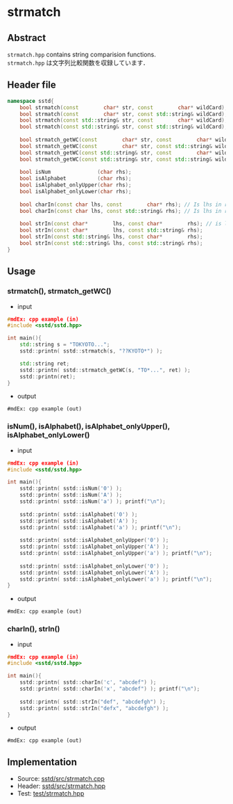 # strmatch
## Abstract
```strmatch.hpp``` contains string comparision functions.  
```strmatch.hpp``` は文字列比較関数を収録しています．

## Header file
```cpp
namespace sstd{
    bool strmatch(const        char* str, const        char* wildCard);
    bool strmatch(const        char* str, const std::string& wildCard);
    bool strmatch(const std::string& str, const        char* wildCard);
    bool strmatch(const std::string& str, const std::string& wildCard);
    
    bool strmatch_getWC(const        char* str, const        char* wildCard, std::string& retWC);
    bool strmatch_getWC(const        char* str, const std::string& wildCard, std::string& retWC);
    bool strmatch_getWC(const std::string& str, const        char* wildCard, std::string& retWC);
    bool strmatch_getWC(const std::string& str, const std::string& wildCard, std::string& retWC);
    
    bool isNum               (char rhs);
    bool isAlphabet          (char rhs);
    bool isAlphabet_onlyUpper(char rhs);
    bool isAlphabet_onlyLower(char rhs);
    
    bool charIn(const char lhs, const        char* rhs); // Is lhs in rhs ?
    bool charIn(const char lhs, const std::string& rhs); // Is lhs in rhs ?
    
    bool strIn(const char*        lhs, const char*        rhs); // is lhs in rhs ? (is rhs include lhs ?)
    bool strIn(const char*        lhs, const std::string& rhs);
    bool strIn(const std::string& lhs, const char*        rhs);
    bool strIn(const std::string& lhs, const std::string& rhs);
}
```

## Usage
### strmatch(), strmatch_getWC()
- input
```cpp
#mdEx: cpp example (in)
#include <sstd/sstd.hpp>

int main(){
    std::string s = "TOKYOTO...";
    sstd::printn( sstd::strmatch(s, "??KYOTO*") );

    std::string ret;
    sstd::printn( sstd::strmatch_getWC(s, "TO*...", ret) );
    sstd::printn(ret);
}
```
- output  
```
#mdEx: cpp example (out)
```

### isNum(), isAlphabet(), isAlphabet_onlyUpper(), isAlphabet_onlyLower()
- input
```cpp
#mdEx: cpp example (in)
#include <sstd/sstd.hpp>

int main(){
    sstd::printn( sstd::isNum('0') );
    sstd::printn( sstd::isNum('A') );
    sstd::printn( sstd::isNum('a') ); printf("\n");
    
    sstd::printn( sstd::isAlphabet('0') );
    sstd::printn( sstd::isAlphabet('A') );
    sstd::printn( sstd::isAlphabet('a') ); printf("\n");
    
    sstd::printn( sstd::isAlphabet_onlyUpper('0') );
    sstd::printn( sstd::isAlphabet_onlyUpper('A') );
    sstd::printn( sstd::isAlphabet_onlyUpper('a') ); printf("\n");
    
    sstd::printn( sstd::isAlphabet_onlyLower('0') );
    sstd::printn( sstd::isAlphabet_onlyLower('A') );
    sstd::printn( sstd::isAlphabet_onlyLower('a') ); printf("\n");
}
```
- output  
```
#mdEx: cpp example (out)
```

### charIn(), strIn()
- input
```cpp
#mdEx: cpp example (in)
#include <sstd/sstd.hpp>

int main(){
    sstd::printn( sstd::charIn('c', "abcdef") );
    sstd::printn( sstd::charIn('x', "abcdef") ); printf("\n");
    
    sstd::printn( sstd::strIn("def", "abcdefgh") );
    sstd::printn( sstd::strIn("defx", "abcdefgh") );
}
```
- output  
```
#mdEx: cpp example (out)
```

## Implementation
- Source: [sstd/src/strmatch.cpp](https://github.com/admiswalker/SubStandardLibrary-SSTD-/blob/master/sstd/src/strmatch.cpp)
- Header: [sstd/src/strmatch.hpp](https://github.com/admiswalker/SubStandardLibrary-SSTD-/blob/master/sstd/src/strmatch.hpp)
- Test: [test/strmatch.hpp](https://github.com/admiswalker/SubStandardLibrary-SSTD-/blob/master/test/strmatch.hpp)
